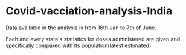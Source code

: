# Covid-vacciation-analysis-India
Data available in the analysis is from 16th Jan to 7th of June.

Each and every state's statistics for doses administered are given and specifically compared with its population(latest estimated).

